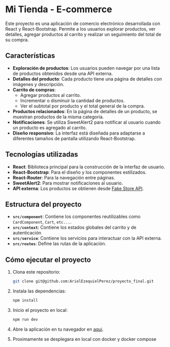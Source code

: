# Mi Tienda - E-commerce

Este proyecto es una aplicación de comercio electrónico desarrollada con React y React-Bootstrap. Permite a los usuarios explorar productos, ver detalles, agregar productos al carrito y realizar un seguimiento del total de su compra.

## Características

- **Exploración de productos**: Los usuarios pueden navegar por una lista de productos obtenidos desde una API externa.
- **Detalles del producto**: Cada producto tiene una página de detalles con imágenes y descripción.
- **Carrito de compras**:
  - Agregar productos al carrito.
  - Incrementar o disminuir la cantidad de productos.
  - Ver el subtotal por producto y el total general de la compra.
- **Productos relacionados**: En la página de detalles de un producto, se muestran productos de la misma categoría.
- **Notificaciones**: Se utiliza SweetAlert2 para notificar al usuario cuando un producto es agregado al carrito.
- **Diseño responsivo**: La interfaz está diseñada para adaptarse a diferentes tamaños de pantalla utilizando React-Bootstrap.

## Tecnologías utilizadas

- **React**: Biblioteca principal para la construcción de la interfaz de usuario.
- **React-Bootstrap**: Para el diseño y los componentes estilizados.
- **React-Router**: Para la navegación entre páginas.
- **SweetAlert2**: Para mostrar notificaciones al usuario.
- **API externa**: Los productos se obtienen desde [Fake Store API](https://api.escuelajs.co/api/v1/products).

## Estructura del proyecto

- **`src/component`**: Contiene los componentes reutilizables como `CardComponent`, `Cart`, `etc...`.
- **`src/context`**: Contiene los estados globales del carrito y de autenticación
- **`src/service`**: Contiene los servicios para interactuar con la API externa.
- **`src/routes`**: Define las rutas de la aplicación.

## Cómo ejecutar el proyecto

1. Clona este repositorio:
   ```bash
   git clone git@github.com:ArielEzequielPerez/proyecto_final.git

2. Instala las dependencias:
    ```bash
    npm install

3. Inicio el proyecto en local:
    ```bash
    npm run dev

4. Abre la aplicación en tu navegador en [aqui](http://localhost:3000).

5. Proximamente se desplegara en local con docker y docker compose
